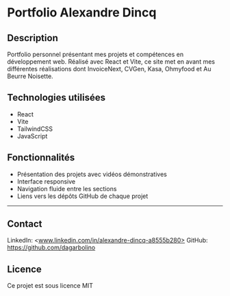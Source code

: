 # Portfolio Alexandre Dincq

## Description

Portfolio personnel présentant mes projets et compétences en développement web. Réalisé avec React et Vite, ce site met en avant mes différentes réalisations dont InvoiceNext, CVGen, Kasa, Ohmyfood et Au Beurre Noisette.

## Technologies utilisées

- React
- Vite
- TailwindCSS
- JavaScript

## Fonctionnalités

- Présentation des projets avec vidéos démonstratives
- Interface responsive
- Navigation fluide entre les sections
- Liens vers les dépôts GitHub de chaque projet

---

## Contact

LinkedIn: <www.linkedin.com/in/alexandre-dincq-a8555b280>
GitHub: <https://github.com/dagarbolino>

## Licence

Ce projet est sous licence MIT
